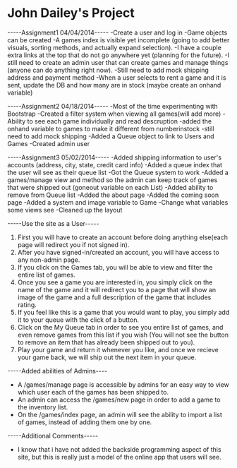 # John Dailey's Project

-----Assignment1 04/04/2014-----
-Create a user and log in
-Game objects can be created
-A games index is visible yet incomplete (going to add better visuals, sorting methods, and actually expand selection).
-I have a couple extra links at the top that do not go anywhere yet (planning for the future).
-I still need to create an admin user that can create games and manage things (anyone can do anything right now).
-Still need to add mock shipping address and payment method
-When a user selects to rent a game and it is sent, update the DB and how many are in stock (maybe create an onhand variable)

-----Assignment2 04/18/2014-----
-Most of the time experimenting with Bootstrap
-Created a filter system when viewing all games(will add more)
-Ability to see each game individually and read descruption
-added the onhand variable to games to make it different from numberinstock
-still need to add mock shipping
-Added a Queue object to link to Users and Games
-Created admin user

-----Assignment3 05/02/2014-----
-Added shipping information to user's accounts (address, city, state, credit card info)
-Added a queue index that the user wil see as their queue list
-Got the Queue system to work
-Added a games/manage view and method so the admin can keep track of games that were shipped out (goneout variable on each List)
-Added ability to remove from Queue list
-Added the about page
-Added the coming soon page
-Added a system and image variable to Game
-Change what variables some views see
-Cleaned up the layout

-----Use the site as a User-----
1) First you will have to create an account before doing anything else(each page will redirect you if not signed in).
2) After you have signed-in/created an account, you will have access to any non-admin page.
3) If you click on the Games tab, you will be able to view and filter the entire list of games.
4) Once you see a game you are interested in, you simply click on the name of the game and it will redirect you to 
   a page that will show an image of the game and a full description of the game that includes rating.
5) If you feel like this is a game that you would want to play, you simply add it to your queue with the click
   of a button.
6) Click on the My Queue tab in order to see you entire list of games, and even remove games from this list if you wish
   (You will not see the button to remove an item that has already been shipped out to you).
7) Play your game and return it whenever you like, and once we recieve your game back, we will ship out the next item
   in your queue.
      
-----Added abilities of Admins----
- A /games/manage page is accessible by admins for an easy way to view which user each of the games has been shipped to.
- An admin can access the /games/new page in order to add a game to the inventory list.
- On the /games/index page, an admin will see the ability to import a list of games, instead of adding them one by one.

-----Additional Comments-----
- I know that i have not added the backside programming aspect of this site, but this is really just a model of the online app
  that users will see.